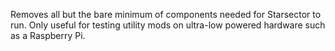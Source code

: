 Removes all but the bare minimum of components needed for Starsector to run. Only useful for testing utility mods on ultra-low powered hardware such as a Raspberry Pi.